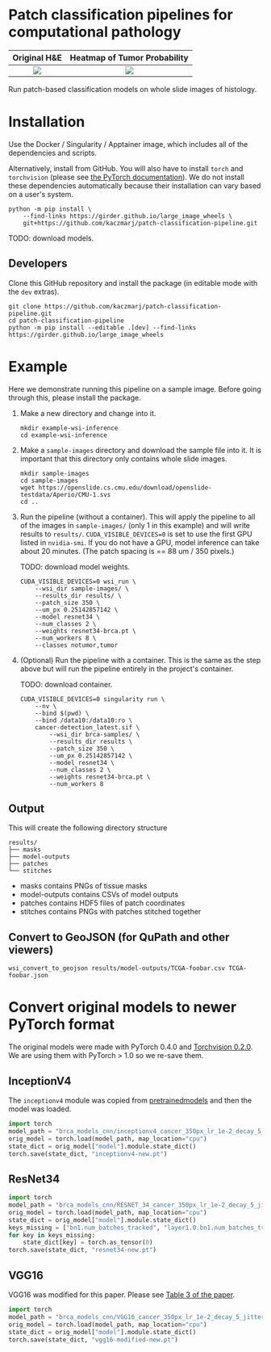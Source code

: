 # Patch classification pipelines for computational pathology

Original H&E                        |  Heatmap of Tumor Probability
:----------------------------------:|:-----------------------------------:
![](sample-images/brca-tissue.png)  | ![](sample-images/brca-heatmap.png)

Run patch-based classification models on whole slide images of histology.


# Installation

Use the Docker / Singularity / Apptainer image, which includes all of the dependencies and scripts.

Alternatively, install from GitHub. You will also have to install `torch` and `torchvision` (please see [the PyTorch documentation](https://pytorch.org/get-started/locally/)). We do not install these dependencies automatically because their installation can vary based on a user's system.

```
python -m pip install \
    --find-links https://girder.github.io/large_image_wheels \
    git+https://github.com/kaczmarj/patch-classification-pipeline.git

```

TODO: download models.

## Developers

Clone this GitHub repository and install the package (in editable mode with the `dev` extras).

```
git clone https://github.com/kaczmarj/patch-classification-pipeline.git
cd patch-classification-pipeline
python -m pip install --editable .[dev] --find-links https://girder.github.io/large_image_wheels
```

# Example

Here we demonstrate running this pipeline on a sample image. Before going through this,
please install the package.

1. Make a new directory and change into it.

    ```
    mkdir example-wsi-inference
    cd example-wsi-inference
    ```

2. Make a `sample-images` directory and download the sample file into it. It is important
that this directory only contains whole slide images.

    ```
    mkdir sample-images
    cd sample-images
    wget https://openslide.cs.cmu.edu/download/openslide-testdata/Aperio/CMU-1.svs
    cd ..
    ```

3. Run the pipeline (without a container). This will apply the pipeline to all of the images in `sample-images/`
(only 1 in this example) and will write results to `results/`. `CUDA_VISIBLE_DEVICES=0`
is set to use the first GPU listed in `nvidia-smi`. If you do not have a GPU, model
inference can take about 20 minutes. (The patch spacing is == 88 um / 350 pixels.)

    TODO: download model weights.

    ```
    CUDA_VISIBLE_DEVICES=0 wsi_run \
        --wsi_dir sample-images/ \
        --results_dir results/ \
        --patch_size 350 \
        --um_px 0.25142857142 \
        --model resnet34 \
        --num_classes 2 \
        --weights resnet34-brca.pt \
        --num_workers 8 \
        --classes notumor,tumor
    ```

4. (Optional) Run the pipeline with a container. This is the same as the step above
but will run the pipeline entirely in the project's container.

    TODO: download container.

    ```
    CUDA_VISIBLE_DEVICES=0 singularity run \
        --nv \
        --bind $(pwd) \
        --bind /data10:/data10:ro \
        cancer-detection_latest.sif \
            --wsi_dir brca-samples/ \
            --results_dir results \
            --patch_size 350 \
            --um_px 0.25142857142 \
            --model resnet34 \
            --num_classes 2 \
            --weights resnet34-brca.pt \
            --num_workers 8
    ```

## Output

This will create the following directory structure

```
results/
├── masks
├── model-outputs
├── patches
└── stitches
```

- masks contains PNGs of tissue masks
- model-outputs contains CSVs of model outputs
- patches contains HDF5 files of patch coordinates
- stitches contains PNGs with patches stitched together

## Convert to GeoJSON (for QuPath and other viewers)

```
wsi_convert_to_geojson results/model-outputs/TCGA-foobar.csv TCGA-foobar.json
```


# Convert original models to newer PyTorch format

The original models were made with PyTorch 0.4.0 and [Torchvision 0.2.0](https://github.com/pytorch/vision/tree/v0.2.0). We are using them with PyTorch > 1.0 so we re-save them.

## InceptionV4

The `inceptionv4` module was copied from [pretrainedmodels](https://github.com/Cadene/pretrained-models.pytorch/blob/8aae3d8f1135b6b13fed79c1d431e3449fdbf6e0/pretrainedmodels/models/inceptionv4.py) and then the model was loaded.

```python
import torch
model_path = "brca_models_cnn/inceptionv4_cancer_350px_lr_1e-2_decay_5_jitter_val6slides_harder_pretrained_none_0423_0449_0.8854108440469536_11.t7"
orig_model = torch.load(model_path, map_location="cpu")
state_dict = orig_model["model"].module.state_dict()
torch.save(state_dict, "inceptionv4-new.pt")
```

## ResNet34

```python
import torch
model_path = "brca_models_cnn/RESNET_34_cancer_350px_lr_1e-2_decay_5_jitter_val6slides_harder_pretrained_none_1117_0044_0.8715164676076728_17.t7"
orig_model = torch.load(model_path, map_location="cpu")
state_dict = orig_model["model"].module.state_dict()
keys_missing = ["bn1.num_batches_tracked", "layer1.0.bn1.num_batches_tracked", "layer1.0.bn2.num_batches_tracked", "layer1.1.bn1.num_batches_tracked", "layer1.1.bn2.num_batches_tracked", "layer1.2.bn1.num_batches_tracked", "layer1.2.bn2.num_batches_tracked", "layer2.0.bn1.num_batches_tracked", "layer2.0.bn2.num_batches_tracked", "layer2.0.downsample.1.num_batches_tracked", "layer2.1.bn1.num_batches_tracked", "layer2.1.bn2.num_batches_tracked", "layer2.2.bn1.num_batches_tracked", "layer2.2.bn2.num_batches_tracked", "layer2.3.bn1.num_batches_tracked", "layer2.3.bn2.num_batches_tracked", "layer3.0.bn1.num_batches_tracked", "layer3.0.bn2.num_batches_tracked", "layer3.0.downsample.1.num_batches_tracked", "layer3.1.bn1.num_batches_tracked", "layer3.1.bn2.num_batches_tracked", "layer3.2.bn1.num_batches_tracked", "layer3.2.bn2.num_batches_tracked", "layer3.3.bn1.num_batches_tracked", "layer3.3.bn2.num_batches_tracked", "layer3.4.bn1.num_batches_tracked", "layer3.4.bn2.num_batches_tracked", "layer3.5.bn1.num_batches_tracked", "layer3.5.bn2.num_batches_tracked", "layer4.0.bn1.num_batches_tracked", "layer4.0.bn2.num_batches_tracked", "layer4.0.downsample.1.num_batches_tracked", "layer4.1.bn1.num_batches_tracked", "layer4.1.bn2.num_batches_tracked", "layer4.2.bn1.num_batches_tracked", "layer4.2.bn2.num_batches_tracked"]
for key in keys_missing:
    state_dict[key] = torch.as_tensor(0)
torch.save(state_dict, "resnet34-new.pt")
```

## VGG16

VGG16 was modified for this paper. Please see [Table 3 of the paper](https://www.ncbi.nlm.nih.gov/pmc/articles/PMC7369575/table/tbl3/).

```python
import torch
model_path = "brca_models_cnn/VGG16_cancer_350px_lr_1e-2_decay_5_jitter_val6slides_harder_pretrained_none_0423_0456_0.8766822301565503_11.t7"
orig_model = torch.load(model_path, map_location="cpu")
state_dict = orig_model["model"].module.state_dict()
torch.save(state_dict, "vgg16-modified-new.pt")
```
